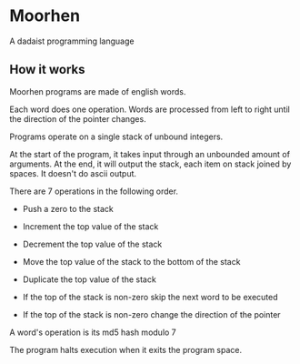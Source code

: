 # Moorhen
A dadaist programming language

## How it works

Moorhen programs are made of english words.

Each word does one operation. Words are processed from left to right until the direction of the pointer changes.

Programs operate on a single stack of unbound integers.

At the start of the program, it takes input through an unbounded amount of arguments. At the end, it will output the stack, each item on stack joined by spaces. It doesn't do ascii output.

There are 7 operations in the following order.

* Push a zero to the stack

* Increment the top value of the stack

* Decrement the top value of the stack

* Move the top value of the stack to the bottom of the stack

* Duplicate the top value of the stack

* If the top of the stack is non-zero skip the next word to be executed

* If the top of the stack is non-zero change the direction of the pointer

A word's operation is its md5 hash modulo 7

The program halts execution when it exits the program space.
